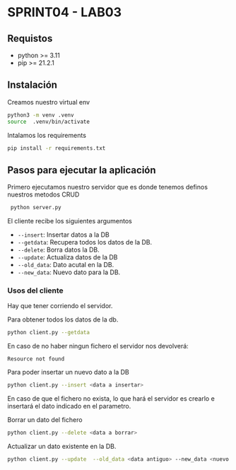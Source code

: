 # SPRINT04 - LAB03

## Requistos

- python >= 3.11
- pip >= 21.2.1

## Instalación

Creamos nuestro virtual env

```bash
python3 -m venv .venv
source  .venv/bin/activate
```

Intalamos los requirements

```bash
pip install -r requirements.txt
```

## Pasos para ejecutar la aplicación

Primero ejecutamos nuestro servidor que es donde tenemos definos nuestros metodos CRUD

```bash
 python server.py 
```

El cliente recibe los siguientes argumentos

- `--insert`: Insertar datos a la DB
- `--getdata`: Recupera todos los datos de la DB.
- `--delete`: Borra datos la DB.
- `--update`: Actualiza datos de la DB
- `--old_data`: Dato acutal en la DB.
- `--new_data`: Nuevo dato para la DB.

### Usos del cliente

Hay que tener corriendo el servidor.

Para obtener todos los datos de la db.

```bash
python client.py --getdata
```

En caso de no haber ningun fichero el servidor nos devolverá:

```text
Resource not found
```

Para poder insertar un nuevo dato a la DB

```bash
python client.py --insert <data a insertar>
```

En caso de que el fichero no exista, lo que hará el servidor es crearlo e
insertará el dato indicado en el parametro.

Borrar un dato del fichero

```bash
python client.py --delete <data a borrar>
```

Actualizar un dato existente en la DB.

```bash
python client.py --update  --old_data <data antiguo> --new_data <nuevo data>
```

